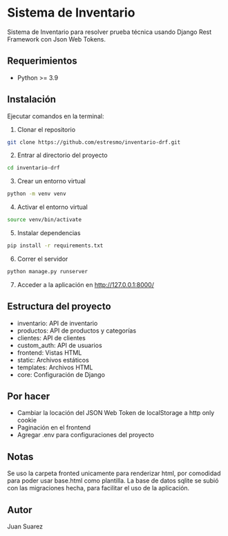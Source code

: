 # Sistema de Inventario

Sistema de Inventario para resolver prueba técnica usando Django Rest Framework con Json Web Tokens.

## Requerimientos

- Python >= 3.9

## Instalación

Ejecutar comandos en la terminal:

1. Clonar el repositorio

```bash
git clone https://github.com/estresmo/inventario-drf.git
```

2. Entrar al directorio del proyecto

```bash
cd inventario-drf
```

3. Crear un entorno virtual

```bash
python -m venv venv
```

4. Activar el entorno virtual

```bash
source venv/bin/activate
```

5. Instalar dependencias

```bash
pip install -r requirements.txt
```

6. Correr el servidor

```bash
python manage.py runserver
```

7. Acceder a la aplicación en http://127.0.0.1:8000/

## Estructura del proyecto

- inventario: API de inventario
- productos: API de productos y categorías
- clientes: API de clientes
- custom_auth: API de usuarios
- frontend: Vistas HTML
- static: Archivos estáticos
- templates: Archivos HTML
- core: Configuración de Django

## Por hacer

- Cambiar la locación del JSON Web Token de localStorage a http only cookie
- Paginación en el frontend
- Agregar .env para configuraciones del proyecto

## Notas

Se uso la carpeta fronted unicamente para renderizar html, por comodidad para poder usar base.html como plantilla. La base de datos sqlite se subió con las migraciones hecha, para facilitar el uso de la aplicación.

## Autor

Juan Suarez